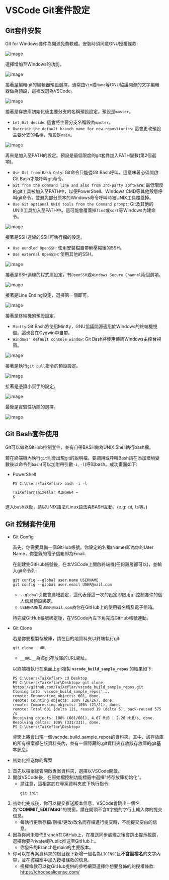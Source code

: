# VSCode Git套件設定

## Git套件安裝

Git for Windows套件為開源免費軟體。安裝時須同意GNU授權條款:

![image](https://github.com/TaiXeflar/vscode_build_sample_repos/blob/main/Markdown_Image/vscode_git_inst1.png)

選擇增加至Windows的功能。

![image](https://github.com/TaiXeflar/vscode_build_sample_repos/blob/main/Markdown_Image/vscode_git_inst2.png)

接著是編輯git的編輯器預設選擇。通常由`Vim`或`Nano`等GNU協議開源的文字編輯器做為預設，這裡改選為VSCode。

![image](https://github.com/TaiXeflar/vscode_build_sample_repos/blob/main/Markdown_Image/vscode_git_inst3.png)

接著是存放庫初始化後主要分支的名稱預設設定。預設是`master`。
 - `Let Git deside`: 這會將主要分支名稱設為`master`。
 - `Override the default branch name for new repositories`: 這會更改預設主要分支的名稱，預設是`main`。

![image](https://github.com/TaiXeflar/vscode_build_sample_repos/blob/main/Markdown_Image/vscode_git_inst4.png)

再來是加入至PATH的設定。預設是最低限度的git套件加入PATH變數(第2個選項)。
 - `Use Git from Bash Only`: Git命令只能從Git Bash呼叫。這意味著必須開啟Git Bash才能呼叫git命令。
 - `Git from the command line and also from 3rd-party software`: 最低限度的git工具被加入至PATH中，以便PowerShell、Windows CMD等其他殼層呼叫git命令，並避免部分原本的Windows命令呼叫時被UNIX工具覆蓋掉。
 - `Use Git optional UNIX tools from the Command prompt`: Git及其他的UNIX工具加入至PATH中。這可能會覆蓋掉`find`或`sort`等Windows內建命令。

![image](https://github.com/TaiXeflar/vscode_build_sample_repos/blob/main/Markdown_Image/vscode_git_inst5.png)

接著是SSH連線的SSH可執行檔的設定。
 - `Use eundled OpenSSH`: 使用安裝檔自帶解壓縮後的SSH。
 - `Use external OpenSSH`: 使用其他的SSH。

![image](https://github.com/TaiXeflar/vscode_build_sample_repos/blob/main/Markdown_Image/vscode_git_inst6.png)

接著是SSH連線的程式庫設定，有`OpenSSH`或`Windows Secure Channel`兩個選項。

![image](https://github.com/TaiXeflar/vscode_build_sample_repos/blob/main/Markdown_Image/vscode_git_inst7.png)

接著是Line Ending設定，選擇第一個即可。

![image](https://github.com/TaiXeflar/vscode_build_sample_repos/blob/main/Markdown_Image/vscode_git_inst8.png)

接著是終端機的預設設定。
 - `Mintty`:Git Bash將使用Mintty，GNU協議開源適用於Windows的終端機視窗。這也會在Cygwin中自帶。
 - `Windows' default console window`: Git Bash將使用傳統Windows主控台視窗。

![image](https://github.com/TaiXeflar/vscode_build_sample_repos/blob/main/Markdown_Image/vscode_git_inst9.png)

接著是執行`git pull`指令的預設設定。

![image](https://github.com/TaiXeflar/vscode_build_sample_repos/blob/main/Markdown_Image/vscode_git_inst10.png)

接著是憑證小幫手的設定。

![image](https://github.com/TaiXeflar/vscode_build_sample_repos/blob/main/Markdown_Image/vscode_git_inst11.png)

最後是實驗性功能的選擇。

![image](https://github.com/TaiXeflar/vscode_build_sample_repos/blob/main/Markdown_Image/vscode_git_inst12.png)


## Git Bash套件使用

Git可以做為GitHub控制套件，並有自帶BASH做為UNIX Shell執行bash檔。

若在終端機內執行`git`則會出現git的說明檔。要調用或呼叫Bash請在添加環境變數後以命令列`bash`(可以加附帶引數`-i`,  `-l`)呼叫bash。成功畫面如下:
 - PowerShell
    ```
    PS C:\Users\TaiXeflar> bash -i -l

    TaiXeflar@TaiXeflar MINGW64 ~
    $ 
    ```
進入bash以後，請以UNIX語法/Linux語法與BASH互動。(e.g: `cd`, `ls`等。)

## Git 控制套件使用

- Git Config

    首先，你需要具備一個GitHub帳號。你設定的名稱(Name)即為你的User Name，你登錄的電子信箱即為Email.

    在創建完GitHub帳號後，在本VSCode上開啟終端機(任何殼層都可以)，並輸入git命令列:
    ```
    git config --global user.name USERNAME
    git config --global user.email USER@mail.com
    ```
     - `--global`引數會廣域設定，這代表僅這一次的設定即啟用git控制套件的個人信息預設綁定。
     - `USERNAME`及`USER@mail.com`為你在GitHub上的使用者名稱及電子信箱。

    待完成GitHub帳號綁定後，在VSCode內左下角完成GitHub帳號連動。

- Git Clone

    若是你要複製存放庫，請在目的地資料夾以終端執行git:

    ```
    git clone __URL__
    ```
     - `__URL__`為該git存放庫的URL網址。
    
    以終端機執行在桌面上git複製 **`vscode_build_sample_repos`** 的結果如下:

    ```
    PS C:\Users\TaiXeflar> cd Desktop
    PS C:\Users\TaiXeflar\Desktop> git clone https://github.com/TaiXeflar/vscode_build_sample_repos.git
    Cloning into 'vscode_build_sample_repos'...
    remote: Enumerating objects: 601, done.
    remote: Counting objects: 100% (26/26), done.
    remote: Compressing objects: 100% (21/21), done.
    remote: Total 601 (delta 12), reused 19 (delta 5), pack-reused 575
    /s
    Receiving objects: 100% (601/601), 4.67 MiB | 2.28 MiB/s, done.
    Resolving deltas: 100% (331/331), done.
    PS C:\Users\TaiXeflar\Desktop>
    ```
    桌面上將會出現一個vscode_build_sample_repos的資料夾。其中，該存放庫的所有檔案都在該資料夾內，並有一個隱藏的.git資料夾存放該存放庫的git基本訊息。

- 初始化推送你的專案

 1. 首先以檔案總管開啟專案資料夾，選擇以VSCode開啟。
 2. 開啟VSCode後，在原始檔控制功能標籤中選擇"將存放庫初始化"。
     - 請注意，這相當於在專案資料夾底下執行指令:
         ```
         git init
         ```
 3. 初始化完成後，你可以提交推送版本信息，VSCode會跳出一個名為"**COMMIT_EDITMSG**"的視窗，請在開頭不含#字號的字行上輸入你的提交信息。
     - 每執行更新存檔/刪檔/更改/改名而存檔進行提交時，不能提交空白的信息。
 4. 因為你尚未發佈Branch在GitHub上，在推送同步處理之後會跳出提示視窗，選擇你要Private或Public推送至GitHub上。
     - 你發佈的Branch是main的主要版本。
 5. 你可以在專案資料夾的根目錄下新增一個名為`LICENSE`且**不含副檔名**的文字內容，並在該檔案中加入授權條款的信息。
     - 授權條款可以從GitHub提供的參考網頁選擇你想要發佈的的授權條款: https://choosealicense.com/
